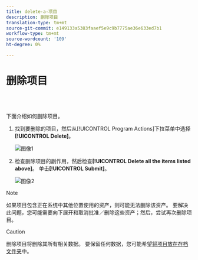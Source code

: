 ```yaml
---
title: delete-a-项目
description: 删除项目
translation-type: tm+mt
source-git-commit: e149133a5383faaef5e9c9b7775ae36e633ed7b1
workflow-type: tm+mt
source-wordcount: '109'
ht-degree: 0%

---
```



# 删除项目

<br> 

下面介绍如何删除项目。

1. 找到要删除的项目，然后从[!UICONTROL Program Actions]下拉菜单中选择&#x200B;**[!UICONTROL Delete]**。

   ![图像1](/help/sky/assets/programs/delete-a-program/delete-a-program-1.png)

1. 检查删除项目的副作用，然后检查&#x200B;**[!UICONTROL Delete all the items listed above]**。 单击&#x200B;**[!UICONTROL Submit]**。

   ![图像2](/help/sky/assets/programs/delete-a-program/delete-a-program-2.png)

>[!NOTE]
>
>如果项目包含正在系统中其他位置使用的资产，则可能无法删除该资产。 要解决此问题，您可能需要向下展开和取消批准／删除这些资产；然后，尝试再次删除项目。

>[!CAUTION]
>
>删除项目将删除其所有相关数据。 要保留任何数据，您可能希望[将项目放在存档文件夹](/help/sky/archive-a-program.md)中。

